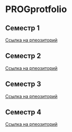 # PROGprotfolio
## Семестр 1
[Ссылка на рпеозиторий]()
## Семестр 2
[Ссылка на рпеозиторий]()
## Семестр 3
[Ссылка на рпеозиторий]()
## Семестр 4
[Ссылка на рпеозиторий](https://github.com/RandiSPB/Theme4PROG6)
